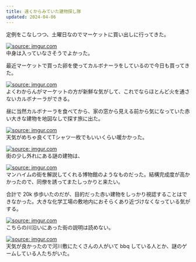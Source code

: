 ```yaml
---
title: 遠くからみていた建物探し隊
updated: 2024-04-06
---
```


定例をこなしつつ、土曜日なのでマーケットに買い出しに行ってきた。

<a href="https://imgur.com/24YP895"><img src="https://i.imgur.com/24YP895.jpg" title="source: imgur.com" /></a>  
中身は入っていなさそうでよかった。

最近マーケットで買った卵を使ってカルボナーラをしているので今日も買ってきた。　

<a href="https://imgur.com/UKnE0J1"><img src="https://i.imgur.com/UKnE0J1.jpg" title="source: imgur.com" /></a>  
よくわからんがマーケットの方が新鮮な気がして、これでならほとんど火を通さないカルボナーラができる。

昼に当然カルボナーラを食べてから、家の窓から見える前から気になっていた赤い大きな建物を地図なしで探す旅に出た。

<a href="https://imgur.com/1SoNqb5"><img src="https://i.imgur.com/1SoNqb5.jpg" title="source: imgur.com" /></a>  
天気がめちゃ良くてTシャツ一枚でもいいくらい暖かかった。

<a href="https://imgur.com/sjwm5eC"><img src="https://i.imgur.com/sjwm5eC.jpg" title="source: imgur.com" /></a>  
街の少し外れにある謎の建物は、

<a href="https://imgur.com/zhKCsVn"><img src="https://i.imgur.com/zhKCsVn.jpg" title="source: imgur.com" /></a>  
マンハイムの街を解説してくれる博物館のようなものだった。結構完成度が高かかったので、同僚を誘ってまたしっかりと来たい。

合計で 20k 歩歩いたのだが、目的だった赤い建物をしっかり視認することはできなかった。大きな化学工場の敷地内におそらくあり近づけなくなっている気がする。

<a href="https://imgur.com/J2IYmoo"><img src="https://i.imgur.com/J2IYmoo.jpg" title="source: imgur.com" /></a>  
こちらの川沿いにあった街の説明は読めない。

<a href="https://imgur.com/hkVDOQp"><img src="https://i.imgur.com/hkVDOQp.jpg" title="source: imgur.com" /></a>  
天気が良かったので河川敷にたくさんの人がいて bbq している人とか、謎のゲームしている人たちがいた。
